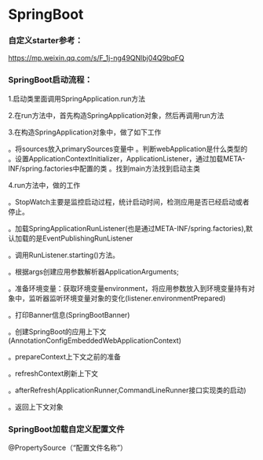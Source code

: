 # SpringBoot

### 自定义starter参考：

https://mp.weixin.qq.com/s/F_1j-ng49QNlbj04Q9bqFQ

### SpringBoot启动流程：
1.启动类里面调用SpringApplication.run方法

2.在run方法中，首先构造SpringApplication对象，然后再调用run方法

3.在构造SpringApplication对象中，做了如下工作

。将sources放入primarySources变量中
。判断webApplication是什么类型的
。设置ApplicationContextInitializer，ApplicationListener，通过加载META-INF/spring.factories中配置的类
。找到main方法找到启动主类

4.run方法中，做的工作

。StopWatch主要是监控启动过程，统计启动时间，检测应用是否已经启动或者停止。

。加载SpringApplicationRunListener(也是通过META-INF/spring.factories),默认加载的是EventPublishingRunListener

。调用RunListener.starting()方法。

。根据args创建应用参数解析器ApplicationArguments;

。准备环境变量：获取环境变量environment，将应用参数放入到环境变量持有对象中，监听器监听环境变量对象的变化(listener.environmentPrepared)

。打印Banner信息(SpringBootBanner)

。创建SpringBoot的应用上下文(AnnotationConfigEmbeddedWebApplicationContext)

。prepareContext上下文之前的准备

。refreshContext刷新上下文

。afterRefresh(ApplicationRunner,CommandLineRunner接口实现类的启动)

。返回上下文对象

### SpringBoot加载自定义配置文件

@PropertySource（“配置文件名称”）
